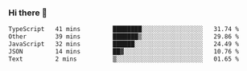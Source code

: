 ### Hi there 👋

<!--
**WShiBin/WShiBin** is a ✨ _special_ ✨ repository because its `README.md` (this file) appears on your GitHub profile.

Here are some ideas to get you started:

- 🔭 I’m currently working on ...
- 🌱 I’m currently learning ...
- 👯 I’m looking to collaborate on ...
- 🤔 I’m looking for help with ...
- 💬 Ask me about ...
- 📫 How to reach me: ...
- 😄 Pronouns: ...
- ⚡ Fun fact: ...
-->

<!--START_SECTION:waka-->

```txt
TypeScript   41 mins         ████████░░░░░░░░░░░░░░░░░   31.74 %
Other        39 mins         ███████▒░░░░░░░░░░░░░░░░░   29.86 %
JavaScript   32 mins         ██████░░░░░░░░░░░░░░░░░░░   24.49 %
JSON         14 mins         ██▓░░░░░░░░░░░░░░░░░░░░░░   10.76 %
Text         2 mins          ▒░░░░░░░░░░░░░░░░░░░░░░░░   01.65 %
```

<!--END_SECTION:waka-->

